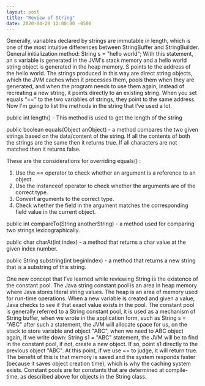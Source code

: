 ```yaml
---
layout: post
title: "Review of String"
date: 2020-04-20 12:00:00 -0500
---
```


Generally, variables declared by strings are immutable in length, which is one of the most intuitive differences between StringBuffer and StringBuilder. General initialization method: String s = "hello world"; With this statement, an s variable is generated in the JVM's stack memory and a hello world string object is generated in the heap memory. S points to the address of the hello world. The strings produced in this way are direct string objects, which the JVM caches when it processes them, pools them when they are generated, and when the program needs to use them again, instead of recreating a new string, it points directly to an existing string. When you set equals “==” to the two variables of strings, they point to the same address. Now I'm going to list the methods in the string that I’ve used a lot.

public int length() - This method is used to get the length of the string

public boolean equals(Object anObject) - a method compares the two given strings based on the data/content of the string. If all the contents of both the strings are the same then it returns true. If all characters are not matched then it returns false.

These are the considerations for overriding equals() :
1. Use the == operator to check whether an argument is a reference to an object.
2. Use the instanceof operator to check whether the arguments are of the correct type.
3. Convert arguments to the correct type.
4. Check whether the field in the argument matches the corresponding field value in the current object.

public int compareTo(String anotherString) - a method used for comparing two strings lexicographically.

public char charAt(int index) - a method that returns a char value at the given index number. 

public String substring(int beginIndex) - a method that returns a new string that is a substring of this string.

One new concept that I’ve learned while reviewing String is the existence of the constant pool. The Java string constant pool is an area in heap memory where Java stores literal string values. The heap is an area of memory used for run-time operations. When a new variable is created and given a value, Java checks to see if that exact value exists in the pool. The constant pool is generally referred to a String constant pool, it is used as a mechanism of String buffer, when we wrote in the application form, such as String s = "ABC" after such a statement, the JVM will allocate space for us, on the stack to store variable and object "ABC", when we need to ABC object again, if we write down: String s1 = "ABC" statement, the JVM will be to find in the constant pool, if not, create a new object. If so, point s1 directly to the previous object "ABC". At this point, if we use == to judge, it will return true. The benefit of this is that memory is saved and the system responds faster (because it saves object creation time), which is why the caching system exists. Constant pools are for constants that are determined at compile-time, as described above for objects in the String class.
